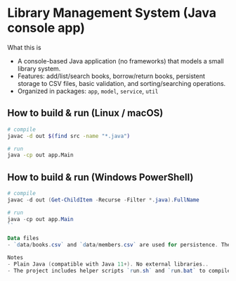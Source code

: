 Library Management System (Java console app)
===========================================

What this is
- A console-based Java application (no frameworks) that models a small library system.
- Features: add/list/search books, borrow/return books, persistent storage to CSV files, basic validation, and sorting/searching operations.
- Organized in packages: `app`, `model`, `service`, `util`

How to build & run (Linux / macOS)
----------------------------------
```bash
# compile
javac -d out $(find src -name "*.java")

# run
java -cp out app.Main
```

How to build & run (Windows PowerShell)
---------------------------------------
```powershell
# compile
javac -d out (Get-ChildItem -Recurse -Filter *.java).FullName

# run
java -cp out app.Main
``

Data files
- `data/books.csv` and `data/members.csv` are used for persistence. The app will create them if missing.

Notes
- Plain Java (compatible with Java 11+). No external libraries..
- The project includes helper scripts `run.sh` and `run.bat` to compile+run quickly.
